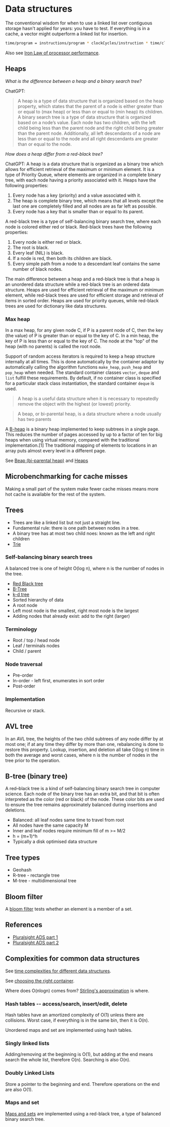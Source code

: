 # Data structures

The conventional wisdom for when to use a linked list over contiguous storage
hasn't applied for years: you have to test. If everything is in a cache, a
vector might outperform a linked list for insertion.

```bash
time/program = instructions/program * clockCycles/instruction * time/clockCycles
```

Also see [Iron Law of processor performance](https://en.wikipedia.org/wiki/Iron_law_of_processor_performance).

## Heaps

_What is the difference between a heap and a binary search tree?_

ChatGPT:
> A heap is a type of data structure that is organized based on the heap property, which states that the parent of a node is either greater than or equal to (max heap) or less than or equal to (min heap) its children. A binary search tree is a type of data structure that is organized based on a node’s value. Each node has two children, with the left child being less than the parent node and the right child being greater than the parent node. Additionally, all left descendants of a node are less than or equal to the node and all right descendants are greater than or equal to the node.

_How does a heap differ from a red-black tree?_

ChatGPT:
A heap is a data structure that is organized as a binary tree which allows for efficient retrieval of the maximum or minimum element. It is a type of Priority Queue, where elements are organized in a complete binary tree, with each node having a priority associated with it. Heaps have the following properties:

1. Every node has a key (priority) and a value associated with it.
2. The heap is complete binary tree, which means that all levels except the last one are completely filled and all nodes are as far left as possible.
3. Every node has a key that is smaller than or equal to its parent.

A red-black tree is a type of self-balancing binary search tree, where each node is colored either red or black. Red-black trees have the following properties:

1. Every node is either red or black.
2. The root is black.
3. Every leaf (NIL) is black.
4. If a node is red, then both its children are black.
5. Every simple path from a node to a descendant leaf contains the same number of black nodes.

The main difference between a heap and a red-black tree is that a heap is an unordered data structure while a red-black tree is an ordered data structure. Heaps are used for efficient retrieval of the maximum or minimum element, while red-black trees are used for efficient storage and retrieval of items in sorted order. Heaps are used for priority queues, while red-black trees are used for dictionary like data structures.

### Max heap

In a max heap, for any given node C, if P is a parent node of C, then the key
(the value) of P is greater than or equal to the key of C. In a min heap, the
key of P is less than or equal to the key of C. The node at the "top" of the
heap (with no parents) is called the root node.

Support of random access iterators is required to keep a heap structure
internally at all times. This is done automatically by the container adaptor by
automatically calling the algorithm functions `make_heap`, `push_heap` and
`pop_heap` when needed. The standard container classes `vector`, `deque` and
`list` fulfill these requirements. By default, if no container class is
specified for a particular stack class instantiation, the standard container
`deque` is used.

> A heap is a useful data structure when it is necessary to repeatedly remove
> the object with the highest (or lowest) priority.

> A beap, or bi-parental heap, is a data structure where a node usually has two
> parents

A [B-heap](https://en.wikipedia.org/wiki/B-heap) is a binary heap implemented
to keep subtrees in a single page. This reduces the number of pages accessed by
up to a factor of ten for big heaps when using virtual memory, compared with
the traditional implementation.[1] The traditional mapping of elements to
locations in an array puts almost every level in a different page.

See [Beap (bi-parental heap)](https://en.wikipedia.org/wiki/Beap) and
[Heaps](https://en.wikipedia.org/wiki/Heap_(data_structure))

## Microbenchmarking for cache misses

Making a small part of the system make fewer cache misses means more hot cache
is available for the rest of the system.

## Trees

- Trees are like a linked list but not just a straight line.
- Fundamental rule: there is one path between nodes in a tree.
- A binary tree has at most two child noes: known as the left and right children
- [Trie](https://en.wikipedia.org/wiki/Trie)

### Self-balancing binary search trees

A balanced tree is one of height O(log n), where n is the number of nodes in the tree.

- [Red Black tree](https://en.wikipedia.org/wiki/Red%E2%80%93black_tree)
- [B-Tree](https://en.wikipedia.org/wiki/B-tree)
- [k-d tree](https://en.wikipedia.org/wiki/K-d_tree)
- Sorted hierarchy of data
- A root node
- Left most node is the smallest, right most node is the largest
- Adding nodes that already exist: add to the right (larger)

### Terminology

- Root / top / head node
- Leaf / terminals nodes
- Child / parent

### Node traversal

- Pre-order
- In-order - left first, enumerates in sort order
- Post-order

### Implementation

Recursive or stack.

## AVL tree

In an AVL tree, the heights of the two child subtrees of any node differ by at
most one; if at any time they differ by more than one, rebalancing is done to
restore this property. Lookup, insertion, and deletion all take O(log n) time
in both the average and worst cases, where n is the number of nodes in the tree
prior to the operation.

## B-tree (binary tree)

A red–black tree is a kind of self-balancing binary search tree in computer
science. Each node of the binary tree has an extra bit, and that bit is often
interpreted as the color (red or black) of the node. These color bits are used
to ensure the tree remains approximately balanced during insertions and
deletions.

- Balanced: all leaf nodes same time to travel from root
- All nodes have the same capacity M
- Inner and leaf nodes require minimum fill of m >= M/2
- h = (m+1)^h
- Typically a disk optimised data structure

## Tree types

- Geohash
- R-tree - rectangle tree
- M-tree - multidimensional tree

## Bloom filter

A [bloom filter](https://en.wikipedia.org/wiki/Bloom_filter) tests whether an
element is a member of a set.

## References

- [Pluralsight ADS part 1](https://app.pluralsight.com/library/courses/ads-part1/table-of-contents)
- [Pluralsight ADS part 2](https://app.pluralsight.com/library/courses/ads2/table-of-contents)

## Complexities for common data structures

See [time complexities for different data structures](https://www.geeksforgeeks.org/time-complexities-of-different-data-structures/).

See [choosing the right container](https://medium.com/@rodrigues.b.nelson/choosing-wisely-c-containers-and-big-oh-complexity-64f9bd1e7e4c).

Where does O(nlogn) comes from? [Stirling's approximation](https://en.wikipedia.org/wiki/Stirling%27s_approximation) is where.

### Hash tables -- access/search, insert/edit, delete

Hash tables have an amortized complexity of O(1) unless there are collisions. Worst case, if everything is in the same bin, then it is O(n).

Unordered maps and set are implemented using hash tables.

### Singly linked lists

Adding/removing at the beginning is O(1), but adding at the end means search the whole list, therefore O(n). Searching is also O(n).

### Doubly Linked Lists

Store a pointer to the beginning and end. Therefore operations on the end are also O(1).

### Maps and set

[Maps and sets](https://stackoverflow.com/questions/222658/multiset-map-and-hash-map-complexity) are implemented using a red-black tree, a type of balanced binary search tree.
